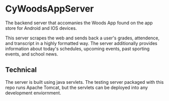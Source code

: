 # CyWoodsAppServer
The backend server that accomanies the Woods App found on the app store for Android and IOS devices.

This server scrapes the web and sends back a user's grades, attendence, and transcript in a highly formatted way. The server additionally provides information about today's schedules, upcoming events, past sporting events, and school news.

## Technical
The server is built using java servlets. The testing server packaged with this repo runs Apache Tomcat, but the servlets can be deployed into any development enviornment.

